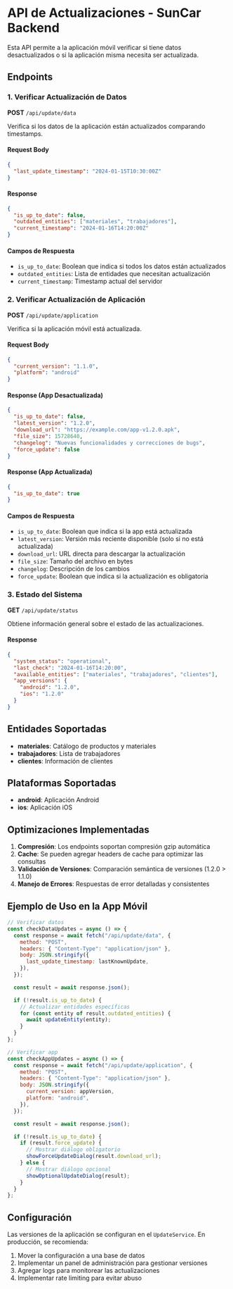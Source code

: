 # API de Actualizaciones - SunCar Backend

Esta API permite a la aplicación móvil verificar si tiene datos desactualizados o si la aplicación misma necesita ser actualizada.

## Endpoints

### 1. Verificar Actualización de Datos

**POST** `/api/update/data`

Verifica si los datos de la aplicación están actualizados comparando timestamps.

#### Request Body

```json
{
  "last_update_timestamp": "2024-01-15T10:30:00Z"
}
```

#### Response

```json
{
  "is_up_to_date": false,
  "outdated_entities": ["materiales", "trabajadores"],
  "current_timestamp": "2024-01-16T14:20:00Z"
}
```

#### Campos de Respuesta

- `is_up_to_date`: Boolean que indica si todos los datos están actualizados
- `outdated_entities`: Lista de entidades que necesitan actualización
- `current_timestamp`: Timestamp actual del servidor

### 2. Verificar Actualización de Aplicación

**POST** `/api/update/application`

Verifica si la aplicación móvil está actualizada.

#### Request Body

```json
{
  "current_version": "1.1.0",
  "platform": "android"
}
```

#### Response (App Desactualizada)

```json
{
  "is_up_to_date": false,
  "latest_version": "1.2.0",
  "download_url": "https://example.com/app-v1.2.0.apk",
  "file_size": 15728640,
  "changelog": "Nuevas funcionalidades y correcciones de bugs",
  "force_update": false
}
```

#### Response (App Actualizada)

```json
{
  "is_up_to_date": true
}
```

#### Campos de Respuesta

- `is_up_to_date`: Boolean que indica si la app está actualizada
- `latest_version`: Versión más reciente disponible (solo si no está actualizada)
- `download_url`: URL directa para descargar la actualización
- `file_size`: Tamaño del archivo en bytes
- `changelog`: Descripción de los cambios
- `force_update`: Boolean que indica si la actualización es obligatoria

### 3. Estado del Sistema

**GET** `/api/update/status`

Obtiene información general sobre el estado de las actualizaciones.

#### Response

```json
{
  "system_status": "operational",
  "last_check": "2024-01-16T14:20:00",
  "available_entities": ["materiales", "trabajadores", "clientes"],
  "app_versions": {
    "android": "1.2.0",
    "ios": "1.2.0"
  }
}
```

## Entidades Soportadas

- **materiales**: Catálogo de productos y materiales
- **trabajadores**: Lista de trabajadores
- **clientes**: Información de clientes

## Plataformas Soportadas

- **android**: Aplicación Android
- **ios**: Aplicación iOS

## Optimizaciones Implementadas

1. **Compresión**: Los endpoints soportan compresión gzip automática
2. **Cache**: Se pueden agregar headers de cache para optimizar las consultas
3. **Validación de Versiones**: Comparación semántica de versiones (1.2.0 > 1.1.0)
4. **Manejo de Errores**: Respuestas de error detalladas y consistentes

## Ejemplo de Uso en la App Móvil

```javascript
// Verificar datos
const checkDataUpdates = async () => {
  const response = await fetch("/api/update/data", {
    method: "POST",
    headers: { "Content-Type": "application/json" },
    body: JSON.stringify({
      last_update_timestamp: lastKnownUpdate,
    }),
  });

  const result = await response.json();

  if (!result.is_up_to_date) {
    // Actualizar entidades específicas
    for (const entity of result.outdated_entities) {
      await updateEntity(entity);
    }
  }
};

// Verificar app
const checkAppUpdates = async () => {
  const response = await fetch("/api/update/application", {
    method: "POST",
    headers: { "Content-Type": "application/json" },
    body: JSON.stringify({
      current_version: appVersion,
      platform: "android",
    }),
  });

  const result = await response.json();

  if (!result.is_up_to_date) {
    if (result.force_update) {
      // Mostrar diálogo obligatorio
      showForceUpdateDialog(result.download_url);
    } else {
      // Mostrar diálogo opcional
      showOptionalUpdateDialog(result);
    }
  }
};
```

## Configuración

Las versiones de la aplicación se configuran en el `UpdateService`. En producción, se recomienda:

1. Mover la configuración a una base de datos
2. Implementar un panel de administración para gestionar versiones
3. Agregar logs para monitorear las actualizaciones
4. Implementar rate limiting para evitar abuso
